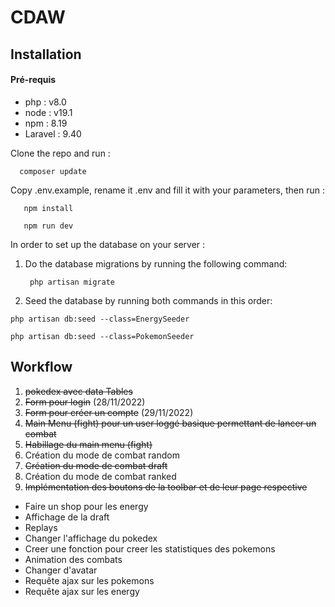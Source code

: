 # CDAW

## Installation

#### Pré-requis

- php : v8.0
- node : v19.1
- npm : 8.19
- Laravel : 9.40

Clone the repo and run :
```
  composer update
```

Copy .env.example, rename it .env and fill it with your parameters, then run :
```
   npm install
```
```
   npm run dev
```
In order to set up the database on your server :

1. Do the database migrations by running the following command:


        php artisan migrate
      
2. Seed the database by running both commands in this order:
  ```
  php artisan db:seed --class=EnergySeeder
  ```
  ```
  php artisan db:seed --class=PokemonSeeder
  ```
## Workflow

1. <del>pokedex avec data Tables</del>
2. <del>Form pour login</del> (28/11/2022)
3. <del>Form pour créer un compte</del> (29/11/2022)
4. <del>Main Menu (fight) pour un user loggé basique permettant de lancer un combat</del>
5. <del>Habillage du main menu (fight)</del>
6. Création du mode de combat random
7. <del>Création du mode de combat draft</del>
8. Création du mode de combat ranked
9. <del>Implémentation des boutons de la toolbar et de leur page respective</del>

- Faire un shop pour les energy
- Affichage de la draft
- Replays
- Changer l'affichage du pokedex
- Creer une fonction pour creer les statistiques des pokemons
- Animation des combats
- Changer d'avatar
- Requête ajax sur les pokemons
- Requête ajax sur les energy

